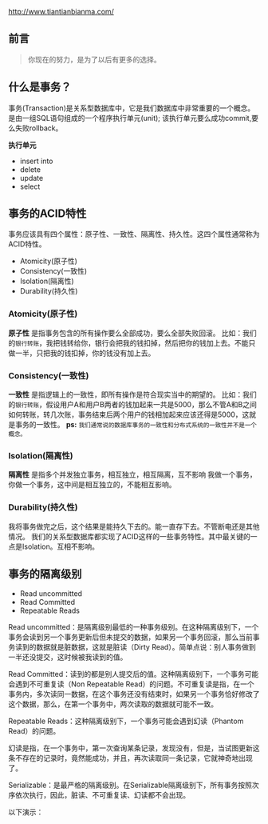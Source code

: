 http://www.tiantianbianma.com/

## 前言
>你现在的努力，是为了以后有更多的选择。

## 什么是事务？

事务(Transaction)是关系型数据库中，它是我们数据库中非常重要的一个概念。是由一组SQL语句组成的一个程序执行单元(unit);
该执行单元要么成功commit,要么失败rollback。

**执行单元**
- insert into
- delete
- update
- select


## 事务的ACID特性

事务应该具有四个属性：原子性、一致性、隔离性、持久性。这四个属性通常称为ACID特性。
- Atomicity(原子性)
- Consistency(一致性)
- Isolation(隔离性)
- Durability(持久性)

### Atomicity(原子性)
**原子性** 是指事务包含的所有操作要么全部成功，要么全部失败回滚。
比如：我们的`银行转账`，我把钱转给你，银行会把我的钱扣掉，然后把你的钱加上去。不能只做一半，只把我的钱扣掉，你的钱没有加上去。

### Consistency(一致性)
**一致性** 是指逻辑上的一致性，即所有操作是符合现实当中的期望的。
比如：我们的`银行转账`，假设用户A和用户B两者的钱加起来一共是5000，那么不管A和B之间如何转账，转几次账，事务结束后两个用户的钱相加起来应该还得是5000，这就是事务的一致性。
**ps:** `我们通常说的数据库事务的一致性和分布式系统的一致性并不是一个概念。`


### Isolation(隔离性)
**隔离性** 是指多个并发独立事务，相互独立，相互隔离，互不影响
我做一个事务，你做一个事务，这中间是相互独立的，不能相互影响。

### Durability(持久性)

我将事务做完之后，这个结果是能持久下去的。能一直存下去。不管断电还是其他情况。
我们的关系型数据库都实现了ACID这样的一些事务特性。其中最关键的一点是Isolation。互相不影响。



## 事务的隔离级别


- Read uncommitted
- Read Committed
- Repeatable Reads



Read uncommitted：是隔离级别最低的一种事务级别。在这种隔离级别下，一个事务会读到另一个事务更新后但未提交的数据，如果另一个事务回滚，那么当前事务读到的数据就是脏数据，这就是脏读（Dirty Read）。简单点说：别人事务做到一半还没提交，这时候被我读到的值。

Read Committed：读到的都是别人提交后的值。这种隔离级别下，一个事务可能会遇到不可重复读（Non Repeatable Read）的问题。不可重复读是指，在一个事务内，多次读同一数据，在这个事务还没有结束时，如果另一个事务恰好修改了这个数据，那么，在第一个事务中，两次读取的数据就可能不一致。

Repeatable Reads：这种隔离级别下，一个事务可能会遇到幻读（Phantom Read）的问题。

幻读是指，在一个事务中，第一次查询某条记录，发现没有，但是，当试图更新这条不存在的记录时，竟然能成功，并且，再次读取同一条记录，它就神奇地出现了。

Serializable：是最严格的隔离级别。在Serializable隔离级别下，所有事务按照次序依次执行，因此，脏读、不可重复读、幻读都不会出现。



以下演示：




